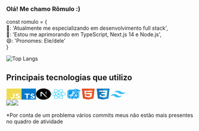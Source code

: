 ### Olá! Me chamo Rômulo :)

const romulo = {<br/>
 🔭: 'Atualmente me especializando em desenvolvimento full stack', <br/>
 🌱: 'Estou me aprimorando em TypeScript, Next.js 14 e Node.js',<br/>
 😄: 'Pronomes: Ele/dele'<br/>
 }
  
![Top Langs](https://github-readme-stats.vercel.app/api/top-langs/?username=romuloromulo&layout=compact)

## Principais tecnologias que utilizo 
<div style="display:flex "><br>
  <img align="center" alt="Romulo-Js" height="30" width="40" src="https://raw.githubusercontent.com/devicons/devicon/master/icons/javascript/javascript-plain.svg">
  <img align="center" alt="Romulo-Ts" height="30" width="40" src="https://raw.githubusercontent.com/devicons/devicon/master/icons/typescript/typescript-plain.svg">
  <img align="center" alt="Romulo-Next" height="30" width="40" src="https://github.com/devicons/devicon/blob/master/icons/nextjs/nextjs-original.svg">
  <img align="center" alt="Romulo-React" height="30" width="40" src="https://raw.githubusercontent.com/devicons/devicon/master/icons/react/react-original.svg">
  <img align="center" alt="Romulo-React" height="30" width="40" src="https://github.com/devicons/devicon/blob/master/icons/xcode/xcode-plain.svg">
  <img align="center" alt="Romulo-HTML" height="30" width="40" src="https://raw.githubusercontent.com/devicons/devicon/master/icons/html5/html5-original.svg">
  <img align="center" alt="Romulo-CSS" height="30" width="40" src="https://raw.githubusercontent.com/devicons/devicon/master/icons/css3/css3-original.svg">
  <img align="center" alt="Romulo-Csharp" height="30" width="40" src="https://github.com/devicons/devicon/blob/master/icons/tailwindcss/tailwindcss-original.svg">
</div>

<div style="display:flex "><br>
    <a href="https://www.linkedin.com/in/r%C3%B4mulo-rodrigues-viana-380ba5248/" target="_blank"><img src="https://img.shields.io/badge/-LinkedIn-%230077B5?style=for-the-badge&logo=linkedin&logoColor=white" target="_blank"></a> 
   <a href="https://portfolio-romulo.vercel.app/" target="_blank"><img src="https://img.shields.io/badge/meu_portfolio-FFF?style=for-the-badge&llogoColor=white" target="_blank"></a> 

</div>

*Por conta de um problema vários commits meus não estão mais presentes no quadro de atividade
